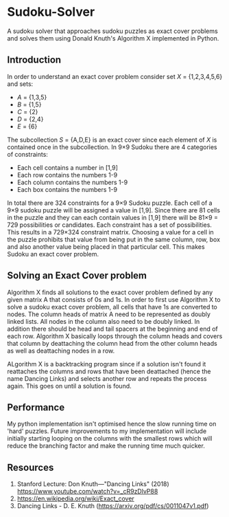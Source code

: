 # **Sudoku-Solver**
A sudoku solver that approaches sudoku puzzles as exact cover problems and solves them using Donald Knuth's Algorithm X implemented in Python.

## **Introduction**
In order to understand an exact cover problem consider set *X* = {1,2,3,4,5,6} and sets:
* *A* = {1,3,5}
* *B* = {1,5}
* *C* = {2}
* *D* = {2,4}
* *E* = {6}

The subcollection *S* = {A,D,E} is an exact cover since each element of *X* is contained once in the subcollection.
In 9×9 Sudoku there are 4 categories of constraints:
* Each cell contains a number in [1,9]
* Each row contains the numbers 1-9
* Each column contains the numbers 1-9
* Each box contains the numbers 1-9

In total there are 324 constraints for a 9×9 Sudoku puzzle. Each cell of a 9×9 sudoku puzzle will be assigned a value in [1,9]. Since there are 81 cells in the puzzle and they can each contain values in [1,9] there will be 81×9 = 729 possibilities or candidates. Each constraint has a set of possibilities. This results in a 729×324 constraint matrix.
Choosing a value for a cell in the puzzle prohibits that value from being put in the same column, row, box and also another value being placed in that particular cell. This makes Sudoku an exact cover problem.


## **Solving an Exact Cover problem**
Algorithm X finds all solutions to the exact cover problem defined by any given matrix A that consists of 0s and 1s. In order to first use Algorithm X to solve a sudoku exact cover problem, all cells that have 1s are converted to nodes.
The column heads of matrix A need to be represented as doubly linked lists. All nodes in the column also need to be doubly linked. In addition there should be head and tail spacers at the beginning and end of each row. Algorithm X basically loops through the column heads and covers that column by deattaching the column head from the other column heads as well as deattaching nodes in a row.

ALgorithm X is a backtracking program since if a solution isn't found it reattaches the columns and rows that have been deattached (hence the name Dancing Links) and selects another row and repeats the process again. This goes on until a solution is found. 

## **Performance**
My python implementation isn't optimised hence the slow running time on 'hard' puzzles. Future improvements to my implementation will include initially starting looping on the columns with the smallest rows which will reduce the branching factor and make the running time much quicker.

## **Resources**
1. Stanford Lecture: Don Knuth—"Dancing Links" (2018) https://www.youtube.com/watch?v=_cR9zDlvP88
2. https://en.wikipedia.org/wiki/Exact_cover
3. Dancing Links - D. E. Knuth (https://arxiv.org/pdf/cs/0011047v1.pdf)
